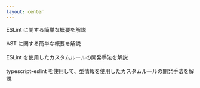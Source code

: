 ```yaml
---
layout: center
---
```



<structure-point number="1" title="ESLint とは">
  <span>ESLint に関する簡単な概要を解説</span>
</structure-point>

<br />
<br />

<structure-point number="2" title="AST とは" class="opacity-50">
  <span>AST に関する簡単な概要を解説</span>
</structure-point>

<br />
<br />

<structure-point number="3" title="ESLint を使用したカスタムルールの開発" class="opacity-50">
  <span>ESLint を使用したカスタムルールの開発手法を解説</span>
</structure-point>

<br />
<br />

<structure-point  number="4" title="typescript-eslint を使用したカスタムルールの開発" class="opacity-50">
  <span>typescript-eslint を使用して、型情報を使用したカスタムルールの開発手法を解説</span>
</structure-point>
